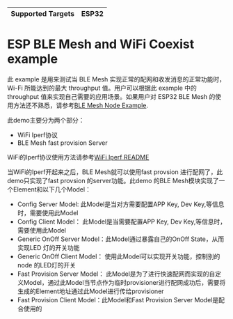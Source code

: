 | Supported Targets | ESP32 |
| ----------------- | ----- |

ESP BLE Mesh and WiFi Coexist example
========================

此 example 是用来测试当 BLE Mesh 实现正常的配网和收发消息的正常功能时，Wi-Fi 所能达到的最大 throughput 值。用户可以根据此 example 中的 throughput 值来实现自己需要的应用场景。如果用户对 ESP32 BLE Mesh 的使用方法还不熟悉，请参考[BLE Mesh Node Example](../ble_mesh_node/onoff_server/README.md).

此demo主要分为两个部分：

- WiFi Iperf协议
- BLE Mesh fast provision Server

WiFi的Iperf协议使用方法请参考[WiFi Iperf README](../../../wifi/iperf/README.md)

当WiFi的Iperf开起来之后，BLE Mesh就可以使用fast provsion 进行配网了，此demo只实现了fast provsion 的server功能。此demo 的BLE Mesh模块实现了一个Element和以下几个Model：

- Config Server Model: 此Model是当对方需要配置APP Key, Dev Key,等信息时，需要使用此Model
- Config Client Model： 此Model是当需要配置APP Key, Dev Key,等信息时，需要使用此Model
- Generic OnOff Server Model：此Model通过暴露自己的OnOff State，从而实现LED 灯的开关功能
- Generic OnOff Client Model： 使用此Model可以实现开关功能，控制别的node 的LED灯的开关
- Fast Provision Server Model： 此Model是为了进行快速配网而实现的自定义Model，通过此Model当节点作为临时provisioner进行配网成功后，需要将生成的Element地址通过此Model进行传给provisioner
- Fast Provision Client Model：此Model和Fast Provision Server Model是配合使用的
